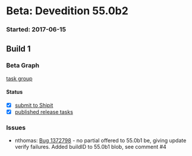 # Beta: Devedition 55.0b2

### Started: 2017-06-15

## Build 1

### Beta Graph
[task group](https://tools.taskcluster.net/push-inspector/#/ikT3AKBDTCKRFAZhuBrWFQ)


#### Status
- [x] [submit to Shipit](https://wiki.mozilla.org/Release:Release_Automation_on_Mercurial:Starting_a_Release#Submit_to_Ship_It)
- [x] [published release tasks](../how-tos/relpro.md#3-publish-release)

### Issues
- nthomas: [Bug 1372798](https://bugzil.la/1372798) - no partial offered to 55.0b1 be, giving update verify failures. Added buildID to 55.0b1 blob, see comment #4


